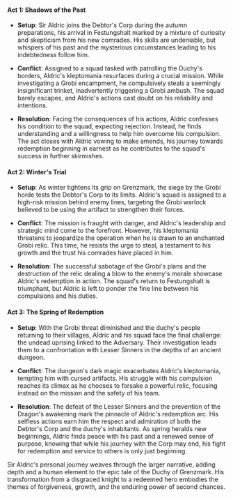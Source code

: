 #### Act 1: Shadows of the Past

- **Setup**: Sir Aldric joins the Debtor's Corp during the autumn preparations, his arrival in Festungshalt marked by a mixture of curiosity and skepticism from his new comrades. His skills are undeniable, but whispers of his past and the mysterious circumstances leading to his indebtedness follow him.
  
- **Conflict**: Assigned to a squad tasked with patrolling the Duchy's borders, Aldric's kleptomania resurfaces during a crucial mission. While investigating a Grobi encampment, he compulsively steals a seemingly insignificant trinket, inadvertently triggering a Grobi ambush. The squad barely escapes, and Aldric's actions cast doubt on his reliability and intentions.
  
- **Resolution**: Facing the consequences of his actions, Aldric confesses his condition to the squad, expecting rejection. Instead, he finds understanding and a willingness to help him overcome his compulsion. The act closes with Aldric vowing to make amends, his journey towards redemption beginning in earnest as he contributes to the squad's success in further skirmishes.

#### Act 2: Winter's Trial

- **Setup**: As winter tightens its grip on Grenzmark, the siege by the Grobi horde tests the Debtor's Corp to its limits. Aldric's squad is assigned to a high-risk mission behind enemy lines, targeting the Grobi warlock believed to be using the artifact to strengthen their forces.
  
- **Conflict**: The mission is fraught with danger, and Aldric's leadership and strategic mind come to the forefront. However, his kleptomania threatens to jeopardize the operation when he is drawn to an enchanted Grobi relic. This time, he resists the urge to steal, a testament to his growth and the trust his comrades have placed in him.
  
- **Resolution**: The successful sabotage of the Grobi's plans and the destruction of the relic dealing a blow to the enemy's morale showcase Aldric's redemption in action. The squad's return to Festungshalt is triumphant, but Aldric is left to ponder the fine line between his compulsions and his duties.

#### Act 3: The Spring of Redemption

- **Setup**: With the Grobi threat diminished and the duchy's people returning to their villages, Aldric and his squad face the final challenge: the undead uprising linked to the Adversary. Their investigation leads them to a confrontation with Lesser Sinners in the depths of an ancient dungeon.
  
- **Conflict**: The dungeon's dark magic exacerbates Aldric's kleptomania, tempting him with cursed artifacts. His struggle with his compulsion reaches its climax as he chooses to forsake a powerful relic, focusing instead on the mission and the safety of his team.
  
- **Resolution**: The defeat of the Lesser Sinners and the prevention of the Dragon's awakening mark the pinnacle of Aldric's redemption arc. His selfless actions earn him the respect and admiration of both the Debtor's Corp and the duchy's inhabitants. As spring heralds new beginnings, Aldric finds peace with his past and a renewed sense of purpose, knowing that while his journey with the Corp may end, his fight for redemption and service to others is only just beginning.

Sir Aldric's personal journey weaves through the larger narrative, adding depth and a human element to the epic tale of the Duchy of Grenzmark. His transformation from a disgraced knight to a redeemed hero embodies the themes of forgiveness, growth, and the enduring power of second chances.
